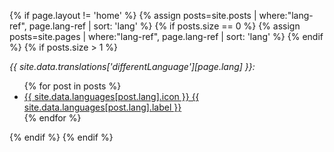 {% if page.layout != 'home' %}
    {% assign posts=site.posts | where:"lang-ref", page.lang-ref | sort: 'lang' %}
    {% if posts.size == 0 %}
        {% assign posts=site.pages | where:"lang-ref", page.lang-ref | sort: 'lang' %}
    {% endif %}
    {% if posts.size > 1 %}
    <footer class="lang-options">
        <em>{{ site.data.translations['differentLanguage'][page.lang] }}:</em>
        <ul>
        {% for post in posts %}
        <li><a href="{{ site.base-url }}{{ post.url }}" class="{{ post.lang }}" title="View in {{post.lang}}">{{ site.data.languages[post.lang].icon }} {{ site.data.languages[post.lang].label }}</a></li>
        {% endfor %}
        </ul>
    </footer>
    {% endif %}
{% endif %}
